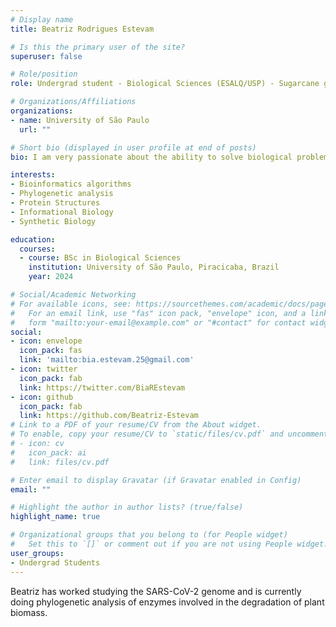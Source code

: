 ```yaml
---
# Display name
title: Beatriz Rodrigues Estevam

# Is this the primary user of the site?
superuser: false

# Role/position
role: Undergrad student - Biological Sciences (ESALQ/USP) - Sugarcane genomics

# Organizations/Affiliations
organizations:
- name: University of São Paulo 
  url: ""

# Short bio (displayed in user profile at end of posts)
bio: I am very passionate about the ability to solve biological problems with bioinformatics.

interests:
- Bioinformatics algorithms
- Phylogenetic analysis
- Protein Structures 
- Informational Biology 
- Synthetic Biology

education:
  courses:
  - course: BSc in Biological Sciences
    institution: University of São Paulo, Piracicaba, Brazil
    year: 2024

# Social/Academic Networking
# For available icons, see: https://sourcethemes.com/academic/docs/page-builder/#icons
#   For an email link, use "fas" icon pack, "envelope" icon, and a link in the
#   form "mailto:your-email@example.com" or "#contact" for contact widget.
social:
- icon: envelope
  icon_pack: fas
  link: 'mailto:bia.estevam.25@gmail.com'
- icon: twitter
  icon_pack: fab
  link: https://twitter.com/BiaREstevam
- icon: github
  icon_pack: fab
  link: https://github.com/Beatriz-Estevam
# Link to a PDF of your resume/CV from the About widget.
# To enable, copy your resume/CV to `static/files/cv.pdf` and uncomment the lines below.
# - icon: cv
#   icon_pack: ai
#   link: files/cv.pdf

# Enter email to display Gravatar (if Gravatar enabled in Config)
email: ""

# Highlight the author in author lists? (true/false)
highlight_name: true

# Organizational groups that you belong to (for People widget)
#   Set this to `[]` or comment out if you are not using People widget.
user_groups:
- Undergrad Students
---
```


Beatriz has worked studying the SARS-CoV-2 genome and is currently doing phylogenetic analysis of enzymes involved in the degradation of plant biomass.
